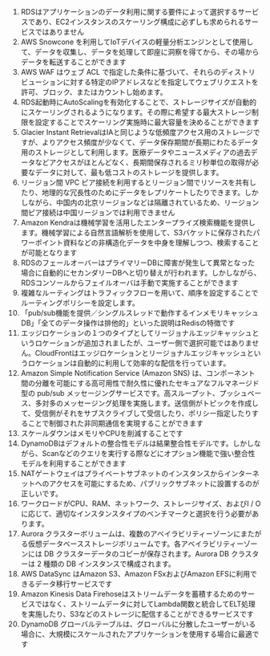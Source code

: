 1. RDSはアプリケーションのデータ利用に関する要件によって選択するサービスであり、EC2インスタンスのスケーリング構成に必ずしも求められるサービスではありません
2. AWS Snowcone を利用してIoTデバイスの軽量分析エンジンとして使用して、データを収集し、データを処理して即座に洞察を得てから、その場からデータを転送することができます
3. AWS WAF はウェブ ACL で指定した条件に基づいて、それらのディストリビューションに対する特定のIPアドレスなどを指定してウェブリクエストを許可、ブロック、またはカウントし始めます。
4. RDS起動時にAutoScalingを有効化することで、ストレージサイズが自動的にスケーリングされるようになります。その際に希望する最大ストレージ制限を設定することでスケーリング実施時に最大容量を決めることができます
5. Glacier Instant RetrievalはIAと同じような低頻度アクセス用のストレージですが、よりアクセス頻度が少なくて、データ保存期間が長期にわたるデータ用のストレージとして利用します。医療データやニュースメディアの過去データなどアクセスがほとんどなく、長期間保存されるミリ秒単位の取得が必要なデータに対して、最も低コストのストレージを提供します。
6. リージョン間 VPC ピア接続を利用するとリージョン間でリソースを共有したり、地理的な冗長性のためにデータをレプリケートしたりできます。しかしながら、中国内の北京リージョンなどは隔離されているため、リージョン間ピア接続は中国リージョンでは利用できません
7. Amazon Kendraは機械学習を活用したエンタープライズ検索機能を提供します。機械学習による自然言語解析を使用して、S3バケットに保存されたパワーポイント資料などの非構造化データを中身を理解しつつ、検索することが可能となります
8. RDSのフェールオーバーはプライマリーDBに障害が発生して異常となった場合に自動的にセカンダリーDBへと切り替えが行われます。しかしながら、RDSコンソールからフェイルオーバは手動で実施することができます
9. 複雑なルーティングはトラフィックフローを用いて、順序を設定することでルーティングポリシーを設定します。
10. 「pub/sub機能を提供／シングルスレッドで動作するインメモリキャッシュDB」「全てのデータ操作は排他的」といった説明はRedisの特徴です
11. エッジロケーションの１つのタイプとしてリージョナルエッジキャッシュというロケーションが追加されましたが、ユーザー側で選択可能ではありません。CloudFrontはエッジロケーションとリージョナルエッジキャッシュというロケーションは自動的に利用して効率的な配信を行っています。
12. Amazon Simple Notification Service (Amazon SNS) は、コンポーネント間の分離を可能にする高可用性で耐久性に優れたセキュアなフルマネージド型の pub/sub メッセージングサービスです。高スループット、プッシュベース、多対多のメッセージング処理を実施します。送信側がトピックを作成して、受信側がそれをサブスクライブして受信したり、ポリシー指定したりすることで制御された非同期通信を実現することができます
13. スケールダウンはメモリやCPUを削減することです
14. DynamoDBはデフォルトの整合性モデルは結果整合性モデルです。しかしながら、Scanなどのクエリを実行する際などにオプション機能で強い整合性モデルを利用することができます
15. NATゲートウェイはプライベートサブネットのインスタンスからインターネットへのアクセスを可能にするため、パブリックサブネットに設置するのが正しいです。
16. ワークロードがCPU、RAM、ネットワーク、ストレージサイズ、およびI / Oに応じて、適切なインスタンスタイプのベンチマークと選択を行う必要があります。
17. Aurora クラスターボリュームは、複数のアベイラビリティーゾーンにまたがる仮想データベースストレージボリュームです。各アベイラビリティーゾーンには DB クラスターデータのコピーが保存されます。Aurora DB クラスターは 2 種類の DB インスタンスで構成されます。
18. AWS DataSync はAmazon S3、Amazon FSxおよびAmazon EFSに利用できるデータ移行サービスです
19. Amazon Kinesis Data Firehoseはストリームデータを蓄積するためのサービスではなく、ストリームデータに対してLambda関数と統合してELT処理を実施したり、S3などのストレージに配信することができるサービスです
20. DynamoDB グローバルテーブルは、グローバルに分散したユーザーがいる場合に、大規模にスケールされたアプリケーションを使用する場合に最適です


